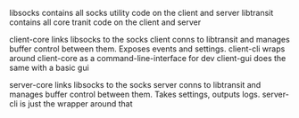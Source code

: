 libsocks contains all socks utility code on the client and server
libtransit contains all core tranit code on the client and server

client-core links libsocks to the socks client conns to libtransit and manages buffer control between them. Exposes events and settings.
client-cli wraps around client-core as a command-line-interface for dev
client-gui does the same with a basic gui

server-core links libsocks to the socks server conns to libtransit and manages buffer control between them. Takes settings, outputs logs.
server-cli is just the wrapper around that

